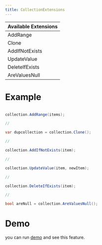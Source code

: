 ```yaml
---
title: CollectionExtensions
---
```


|Available Extensions|
|-|
|AddRange|
|Clone|
|AddIfNotExists|
|UpdateValue|
|DeleteIfExists|
|AreValuesNull|

# Example

```cs

collection.AddRange(items);

//

var dupcollection = collection.Clone();

//

collection.AddIfNotExists(item);

//

collection.UpdateValue(item, newItem);

//

collection.DeleteIfExists(item);

//

bool areNull = collection.AreValuesNull();

```

# Demo
you can run [demo](https://github.com/WinUICommunity/WinUICommunity) and see this feature.